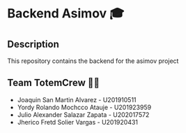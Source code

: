 # Backend Asimov 🎓

## Description
This repository contains the backend for the asimov project

## Team TotemCrew 👨‍💻
* Joaquin San Martin Alvarez - U201910511
* Yordy Rolando Mochcco Atauje - U201923959
* Julio Alexander Salazar Zapata - U202017572
* Jherico Fretd Solier Vargas - U201920431